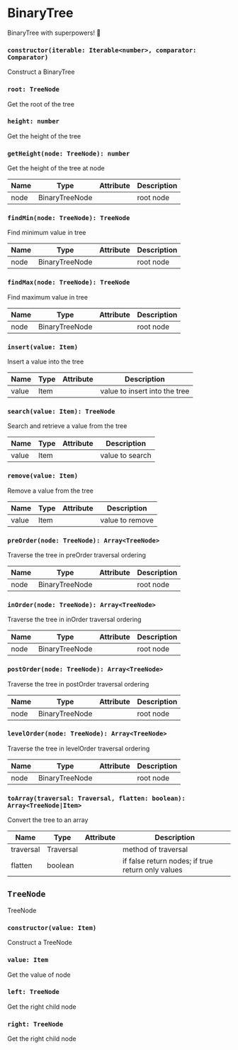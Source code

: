 # BinaryTree

BinaryTree with superpowers! 💪

### `constructor(iterable: Iterable<number>, comparator: Comparator)`

Construct a BinaryTree

### `root: TreeNode`

Get the root of the tree

### `height: number`

Get the height of the tree

### `getHeight(node: TreeNode): number`

Get the height of the tree at node

| Name | Type           | Attribute | Description |
| ---- | -------------- | --------- | ----------- |
| node | BinaryTreeNode |           | root node   |

### `findMin(node: TreeNode): TreeNode`

Find minimum value in tree

| Name | Type           | Attribute | Description |
| ---- | -------------- | --------- | ----------- |
| node | BinaryTreeNode |           | root node   |

### `findMax(node: TreeNode): TreeNode`

Find maximum value in tree

| Name | Type           | Attribute | Description |
| ---- | -------------- | --------- | ----------- |
| node | BinaryTreeNode |           | root node   |

### `insert(value: Item)`

Insert a value into the tree

| Name  | Type | Attribute | Description                   |
| ----- | ---- | --------- | ----------------------------- |
| value | Item |           | value to insert into the tree |

### `search(value: Item): TreeNode`

Search and retrieve a value from the tree

| Name  | Type | Attribute | Description     |
| ----- | ---- | --------- | --------------- |
| value | Item |           | value to search |

### `remove(value: Item)`

Remove a value from the tree

| Name  | Type | Attribute | Description     |
| ----- | ---- | --------- | --------------- |
| value | Item |           | value to remove |

### `preOrder(node: TreeNode): Array<TreeNode>`

Traverse the tree in preOrder traversal ordering

| Name | Type           | Attribute | Description |
| ---- | -------------- | --------- | ----------- |
| node | BinaryTreeNode |           | root node   |

### `inOrder(node: TreeNode): Array<TreeNode>`

Traverse the tree in inOrder traversal ordering

| Name | Type           | Attribute | Description |
| ---- | -------------- | --------- | ----------- |
| node | BinaryTreeNode |           | root node   |

### `postOrder(node: TreeNode): Array<TreeNode>`

Traverse the tree in postOrder traversal ordering

| Name | Type           | Attribute | Description |
| ---- | -------------- | --------- | ----------- |
| node | BinaryTreeNode |           | root node   |

### `levelOrder(node: TreeNode): Array<TreeNode>`

Traverse the tree in levelOrder traversal ordering

| Name | Type           | Attribute | Description |
| ---- | -------------- | --------- | ----------- |
| node | BinaryTreeNode |           | root node   |

### `toArray(traversal: Traversal, flatten: boolean): Array<TreeNode|Item>`

Convert the tree to an array

| Name      | Type      | Attribute | Description                                       |
| --------- | --------- | --------- | ------------------------------------------------- |
| traversal | Traversal |           | method of traversal                               |
| flatten   | boolean   |           | if false return nodes; if true return only values |

## `TreeNode`

TreeNode

### `constructor(value: Item)`

Construct a TreeNode

### `value: Item`

Get the value of node

### `left: TreeNode`

Get the right child node

### `right: TreeNode`

Get the right child node
